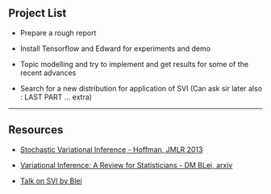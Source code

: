 ## Project List

- Prepare a rough report

- Install Tensorflow and Edward for experiments and demo

- Topic modelling and try to implement and get results for some of the recent advances

- Search for a new distribution for application of SVI (Can ask sir later also : LAST PART ... extra)

-----

## Resources

- [Stochastic Variational Inference - Hoffman, JMLR 2013](http://jmlr.org/papers/volume14/hoffman13a/hoffman13a.pdf)

- [Variational Inference: A Review for Statisticians - DM BLei, arxiv](https://arxiv.org/pdf/1601.00670.pdf)

- [Talk on SVI by Blei](http://techtalks.tv/talks/stochastic-variational-inference/57865/)

